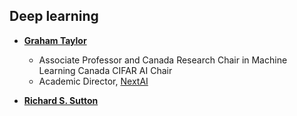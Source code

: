 


## Deep learning

* **[Graham Taylor](https://www.gwtaylor.ca)**
  * Associate Professor and Canada Research Chair in Machine Learning Canada CIFAR AI Chair
  * Academic Director, [NextAI](http://nextai.com/)
  
* **[Richard S. Sutton](http://incompleteideas.net)** 